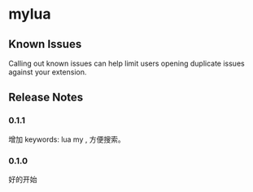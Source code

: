 # mylua

## Known Issues

Calling out known issues can help limit users opening duplicate issues against your extension.

## Release Notes
### 0.1.1
增加 keywords: lua my , 方便搜索。
### 0.1.0
好的开始
